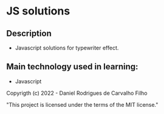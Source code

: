 # JS solutions

## Description

- Javascript solutions for typewriter effect.

## Main technology used in learning:

- Javascript

Copyrigth (c) 2022 - Daniel Rodrigues de Carvalho Filho

"This project is licensed under the terms of the MIT license."
